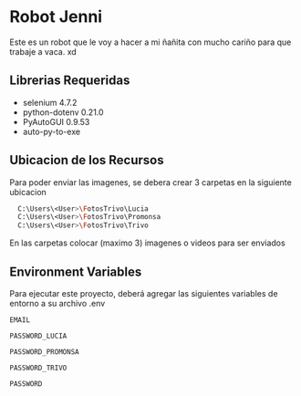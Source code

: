 
# Robot Jenni

Este es un robot que le voy a hacer a mi ñañita con mucho cariño para que trabaje a vaca. xd


## Librerias Requeridas

- selenium 4.7.2
- python-dotenv 0.21.0
- PyAutoGUI 0.9.53
- auto-py-to-exe 

## Ubicacion de los Recursos

Para poder enviar las imagenes, se debera crear 3 carpetas en la siguiente ubicacion

```bash
  C:\Users\<User>\FotosTrivo\Lucia
  C:\Users\<User>\FotosTrivo\Promonsa
  C:\Users\<User>\FotosTrivo\Trivo
```

En las carpetas colocar (maximo 3) imagenes o videos para ser enviados

## Environment Variables

Para ejecutar este proyecto, deberá agregar las siguientes variables de entorno a su archivo .env

`EMAIL`

`PASSWORD_LUCIA`

`PASSWORD_PROMONSA`

`PASSWORD_TRIVO`

`PASSWORD`
